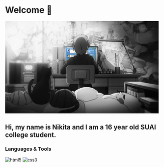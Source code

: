 # Welcome 👋

![Header](https://github.com/x1zy/x1zy/blob/main/assets/me.gif)

## Hi, my name is Nikita and I am a 16 year old SUAI college student.

### Languages & Tools

<img alt="html5" src="https://img.shields.io/badge/-HTML5-E34F26?style=flat-square&logo=html5&logoColor=white" />
<img alt="css3" src="https://img.shields.io/badge/-CSS3-blue?style=flat-square&logo=css3&logoColor=white" />
